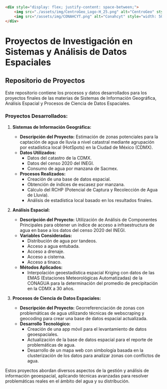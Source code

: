 
```html
<div style="display: flex; justify-content: space-between;">
    <img src="./assets/img/CentroGeo_Logo-H_25.png" alt="CentroGeo" style="width: 50%;">
    <img src="/assets/img/CONAHCYT.png" alt="Conahcyt" style="width: 50%;">
</div>
```

# Proyectos de Investigación en Sistemas y Análisis de Datos Espaciales

## Repositorio de Proyectos

Este repositorio contiene los procesos y datos desarrollados para los proyectos finales de las materias de Sistemas de Información Geográfica, Análisis Espacial y Procesos de Ciencia de Datos Espaciales.

### Proyectos Desarrollados:

1. **Sistemas de Información Geográfica:**
   - **Descripción del Proyecto:** Estimación de zonas potenciales para la captación de agua de lluvia a nivel catastral mediante agrupación por estadística local (HotSpots) en la Ciudad de México (CDMX).
   - **Datos Utilizados:**
     - Datos del catastro de la CDMX.
     - Datos del censo 2020 del INEGI.
     - Consumo de agua por manzana de Sacmex.
   - **Procesos Realizados:**
     - Creación de una base de datos espacial.
     - Obtención de índices de escasez por manzana.
     - Cálculo del RCHP (Potencial de Captura y Recolección de Agua de Lluvia).
     - Análisis de estadística local basado en los resultados finales.

2. **Análisis Espacial:**
   - **Descripción del Proyecto:** Utilización de Análisis de Componentes Principales para obtener un índice de acceso a infraestructura de agua en base a los datos del censo 2020 del INEGI.
   - **Variables Consideradas:**
     - Distribución de agua por tandeos.
     - Acceso a agua entubada.
     - Acceso a drenaje.
     - Acceso a cisterna.
     - Acceso a tinaco.
   - **Métodos Aplicados:**
     - Interpolación geoestadística espacial Kriging con datos de las EMAS (Estaciones Meteorológicas Automatizadas) de la CONAGUA para la determinación del promedio de precipitación en la CDMX a 30 años.

3. **Procesos de Ciencia de Datos Espaciales:**
   - **Descripción del Proyecto:** Georreferenciación de zonas con problemáticas de agua utilizando técnicas de webscraping y geocoding para crear una base de datos espacial actualizada.
   - **Desarrollo Tecnológico:**
     - Creación de una app móvil para el levantamiento de datos geoespaciales.
     - Actualización de la base de datos espacial para el reporte de problemáticas de agua.
     - Desarrollo de un mapa web con simbología basada en la clusterización de los datos para analizar zonas con conflictos de agua.

Estos proyectos abordan diversos aspectos de la gestión y análisis de información geoespacial, aplicando técnicas avanzadas para resolver problemáticas reales en el ámbito del agua y su distribución.